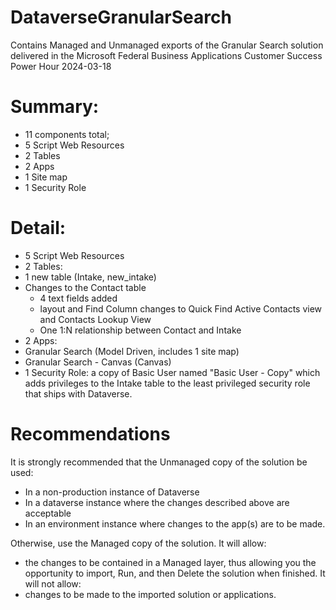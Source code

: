 # DataverseGranularSearch
Contains Managed and Unmanaged exports of the Granular Search solution delivered in the Microsoft Federal Business Applications Customer Success Power Hour 2024-03-18

# Summary:
- 11 components total; 
-  5 Script Web Resources
-  2 Tables
-  2 Apps
-  1 Site map
-  1 Security Role

# Detail:
-  5 Script Web Resources
-  2 Tables: 
  - 1 new table (Intake, new_intake)
  - Changes to the Contact table 
    - 4 text fields added
    - layout and Find Column changes to Quick Find Active Contacts view and Contacts Lookup View
    - One 1:N relationship between Contact and Intake
-  2 Apps: 
  - Granular Search (Model Driven, includes 1 site map) 
  - Granular Search - Canvas (Canvas)
-  1 Security Role: a copy of Basic User named "Basic User - Copy" which adds privileges to the Intake table to the least privileged security role that ships with Dataverse.

# Recommendations
It is strongly recommended that the Unmanaged copy of the solution be used:
- In a non-production instance of Dataverse
- In a dataverse instance where the changes described above are acceptable
- In an environment instance where changes to the app(s) are to be made.

Otherwise, use the Managed copy of the solution. 
It will allow:
- the changes to be contained in a Managed layer, thus allowing you the opportunity to import, Run, and then Delete the solution when finished.
It will not allow:
- changes to be made to the imported solution or applications.
